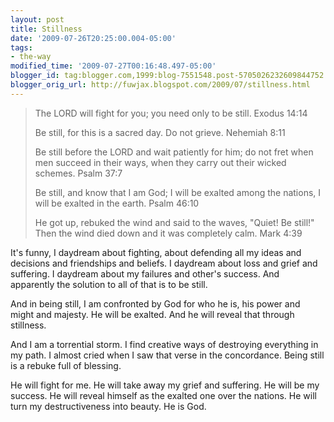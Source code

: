 ```yaml
---
layout: post
title: Stillness
date: '2009-07-26T20:25:00.004-05:00'
tags: 
- the-way
modified_time: '2009-07-27T00:16:48.497-05:00'
blogger_id: tag:blogger.com,1999:blog-7551548.post-5705026232609844752
blogger_orig_url: http://fuwjax.blogspot.com/2009/07/stillness.html
---
```


> The LORD will fight for you; you need only to be still. Exodus 14:14
> 
> Be still, for this is a sacred day. Do not grieve. Nehemiah 8:11
> 
> Be still before the LORD and wait patiently for him; do not fret when men succeed in their ways, when they carry out their wicked schemes. Psalm 37:7
> 
> Be still, and know that I am God; I will be exalted among the nations, I will be exalted in the earth. Psalm 46:10
> 
> He got up, rebuked the wind and said to the waves, "Quiet! Be still!" Then the wind died down and it was completely calm. Mark 4:39

It's funny, I daydream about fighting, about defending all my ideas and decisions and friendships and beliefs. I daydream about loss and grief and suffering. I daydream about my failures and other's success. And apparently the solution to all of that is to be still.

And in being still, I am confronted by God for who he is, his power and might and majesty. He will be exalted. And he will reveal that through stillness.

And I am a torrential storm. I find creative ways of destroying everything in my path. I almost cried when I saw that verse in the concordance. Being still is a rebuke full of blessing. 

He will fight for me. He will take away my grief and suffering. He will be my success. He will reveal himself as the exalted one over the nations. He will turn my destructiveness into beauty. He is God.